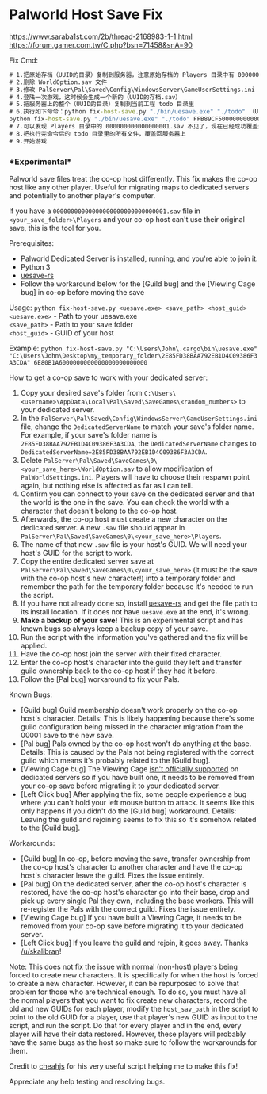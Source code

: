 # Palworld Host Save Fix

https://www.saraba1st.com/2b/thread-2168983-1-1.html
https://forum.gamer.com.tw/C.php?bsn=71458&snA=90

Fix Cmd:

```cmd
# 1.把原始存档（UUID的目录）复制到服务器，注意原始存档的 Players 目录中有 000000000000000001.sav 这个存档，就是为了把这个恢复到指定 .sav 文件中
# 2.删除 WorldOption.sav 文件
# 3.修改 PalServer\Pal\Saved\Config\WindowsServer\GameUserSettings.ini -> DedicatedServerName=（UUID的目录），然后重启服务
# 4.登陆一次游戏，这时候会生成一个新的（UUID的存档.sav）
# 5.把服务器上的整个（UUID的目录）复制到当前工程 todo 目录里
# 6.执行如下命令：python fix-host-save.py "./bin/uesave.exe" "./todo" （UUID的存档）
python fix-host-save.py "./bin/uesave.exe" "./todo" FFB89CF5000000000000000000000000
# 7.可以发现 Players 目录中的 000000000000000001.sav 不见了，现在已经成功覆盖到（UUID的存档.sav）
# 8.把执行完命令后的 todo 目录里的所有文件，覆盖回服务器上
# 9.开始游戏
```

### **\*Experimental\***

Palworld save files treat the co-op host differently. This fix makes the co-op host like any other player. Useful for migrating maps to dedicated servers and potentially to another player's computer.

If you have a `00000000000000000000000000000001.sav` file in `<your_save_folder>\Players` and your co-op host can't use their original save, this is the tool for you.

Prerequisites:
- Palworld Dedicated Server is installed, running, and you're able to join it.
- Python 3
- [uesave-rs](https://github.com/trumank/uesave-rs)
- Follow the workaround below for the \[Guild bug\] and the \[Viewing Cage bug\] in co-op before moving the save

Usage: `python fix-host-save.py <uesave.exe> <save_path> <host_guid>`    
`<uesave.exe>` - Path to your uesave.exe    
`<save_path>` - Path to your save folder    
`<host_guid>` - GUID of your host

Example: `python fix-host-save.py "C:\Users\John\.cargo\bin\uesave.exe" "C:\Users\John\Desktop\my_temporary_folder\2E85FD38BAA792EB1D4C09386F3A3CDA" 6E80B1A6000000000000000000000000`

How to get a co-op save to work with your dedicated server:
1. Copy your desired save's folder from `C:\Users\<username>\AppData\Local\Pal\Saved\SaveGames\<random_numbers>` to your dedicated server.
2. In the `PalServer\Pal\Saved\Config\WindowsServer\GameUserSettings.ini` file, change the `DedicatedServerName` to match your save's folder name. For example, if your save's folder name is `2E85FD38BAA792EB1D4C09386F3A3CDA`, the `DedicatedServerName` changes to `DedicatedServerName=2E85FD38BAA792EB1D4C09386F3A3CDA`.
3. Delete `PalServer\Pal\Saved\SaveGames\0\<your_save_here>\WorldOption.sav` to allow modification of `PalWorldSettings.ini`. Players will have to choose their respawn point again, but nothing else is affected as far as I can tell.
4. Confirm you can connect to your save on the dedicated server and that the world is the one in the save. You can check the world with a character that doesn't belong to the co-op host.
5. Afterwards, the co-op host must create a new character on the dedicated server. A new `.sav` file should appear in `PalServer\Pal\Saved\SaveGames\0\<your_save_here>\Players`.
6. The name of that new `.sav` file is your host's GUID. We will need your host's GUID for the script to work.
7. Copy the entire dedicated server save at `PalServer\Pal\Saved\SaveGames\0\<your_save_here>` (it must be the save with the co-op host's new character!) into a temporary folder and remember the path for the temporary folder because it's needed to run the script.
8. If you have not already done so, install [uesave-rs](https://github.com/trumank/uesave-rs) and get the file path to its install location. If it does not have `uesave.exe` at the end, it's wrong.
9. **Make a backup of your save!** This is an experimental script and has known bugs so always keep a backup copy of your save.
10. Run the script with the information you've gathered and the fix will be applied.
11. Have the co-op host join the server with their fixed character.
12. Enter the co-op host's character into the guild they left and transfer guild ownership back to the co-op host if they had it before.
13. Follow the \[Pal bug\] workaround to fix your Pals.

Known Bugs:
- \[Guild bug\] Guild membership doesn't work properly on the co-op host's character. Details: This is likely happening because there's some guild configuration being missed in the character migration from the 00001 save to the new save.
- \[Pal bug\] Pals owned by the co-op host won't do anything at the base. Details: This is caused by the Pals not being registered with the correct guild which means it's probably related to the \[Guild bug\].
- \[Viewing Cage bug\] The Viewing Cage [isn't officially supported](https://tech.palworldgame.com/dedicated-server-guide#qa) on dedicated servers so if you have built one, it needs to be removed from your co-op save before migrating it to your dedicated server.
- \[Left Click bug\] After applying the fix, some people experience a bug where you can't hold your left mouse button to attack. It seems like this only happens if you didn't do the \[Guild bug\] workaround. Details: Leaving the guild and rejoining seems to fix this so it's somehow related to the \[Guild bug\].

Workarounds:
- \[Guild bug\] In co-op, before moving the save, transfer ownership from the co-op host's character to another character and have the co-op host's character leave the guild. Fixes the issue entirely.
- \[Pal bug\] On the dedicated server, after the co-op host's character is restored, have the co-op host's character go into their base, drop and pick up every single Pal they own, including the base workers. This will re-register the Pals with the correct guild. Fixes the issue entirely.
- \[Viewing Cage bug\] If you have built a Viewing Cage, it needs to be removed from your co-op save before migrating it to your dedicated server.
- \[Left Click bug\] If you leave the guild and rejoin, it goes away. Thanks [/u/skalibran](https://www.reddit.com/r/Palworld/comments/19axeqs/autoswing_not_working/kiq85zr/)!

Note: This does not fix the issue with normal (non-host) players being forced to create new characters. It is specifically for when the host is forced to create a new character. However, it can be repurposed to solve that problem for those who are technical enough. To do so, you must have all the normal players that you want to fix create new characters, record the old and new GUIDs for each player, modify the `host_sav_path` in the script to point to the old GUID for a player, use that player's new GUID as input to the script, and run the script. Do that for every player and in the end, every player will have their data restored. However, these players will probably have the same bugs as the host so make sure to follow the workarounds for them.

Credit to [cheahjs](https://gist.github.com/cheahjs/300239464dd84fe6902893b6b9250fd0) for his very useful script helping me to make this fix!

Appreciate any help testing and resolving bugs.